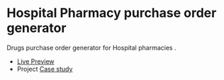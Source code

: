 # Hospital Pharmacy purchase order generator
Drugs purchase order generator for Hospital pharmacies .

- [Live Preview](https://purchorderpharm.pages.dev)
- Project [Case study](https://mosdia.com/projects/pharmacy-purchase-order-generator/)
